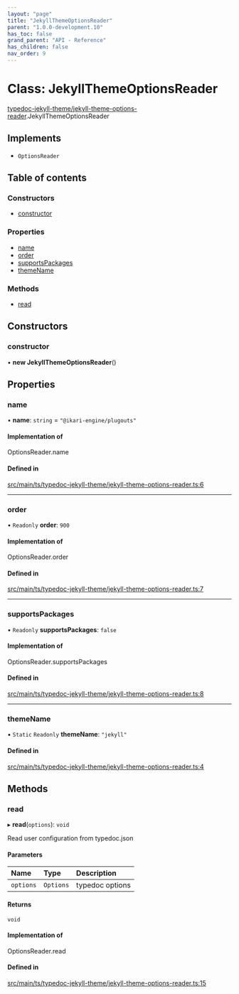 ```yaml
---
layout: "page"
title: "JekyllThemeOptionsReader"
parent: "1.0.0-development.10"
has_toc: false
grand_parent: "API - Reference"
has_children: false
nav_order: 9
---
```


# Class: JekyllThemeOptionsReader

[typedoc-jekyll-theme/jekyll-theme-options-reader](../wiki/typedoc-jekyll-theme.jekyll-theme-options-reader).JekyllThemeOptionsReader

## Implements

- `OptionsReader`

## Table of contents

### Constructors

- [constructor](../wiki/typedoc-jekyll-theme.jekyll-theme-options-reader.JekyllThemeOptionsReader#constructor)

### Properties

- [name](../wiki/typedoc-jekyll-theme.jekyll-theme-options-reader.JekyllThemeOptionsReader#name)
- [order](../wiki/typedoc-jekyll-theme.jekyll-theme-options-reader.JekyllThemeOptionsReader#order)
- [supportsPackages](../wiki/typedoc-jekyll-theme.jekyll-theme-options-reader.JekyllThemeOptionsReader#supportspackages)
- [themeName](../wiki/typedoc-jekyll-theme.jekyll-theme-options-reader.JekyllThemeOptionsReader#themename)

### Methods

- [read](../wiki/typedoc-jekyll-theme.jekyll-theme-options-reader.JekyllThemeOptionsReader#read)

## Constructors

### constructor

• **new JekyllThemeOptionsReader**()

## Properties

### name

• **name**: `string` = `"@ikari-engine/plugouts"`

#### Implementation of

OptionsReader.name

#### Defined in

[src/main/ts/typedoc-jekyll-theme/jekyll-theme-options-reader.ts:6](https://github.com/ikari-engine/plugouts/blob/5deff94/src/main/ts/typedoc-jekyll-theme/jekyll-theme-options-reader.ts#L6)

___

### order

• `Readonly` **order**: ``900``

#### Implementation of

OptionsReader.order

#### Defined in

[src/main/ts/typedoc-jekyll-theme/jekyll-theme-options-reader.ts:7](https://github.com/ikari-engine/plugouts/blob/5deff94/src/main/ts/typedoc-jekyll-theme/jekyll-theme-options-reader.ts#L7)

___

### supportsPackages

• `Readonly` **supportsPackages**: ``false``

#### Implementation of

OptionsReader.supportsPackages

#### Defined in

[src/main/ts/typedoc-jekyll-theme/jekyll-theme-options-reader.ts:8](https://github.com/ikari-engine/plugouts/blob/5deff94/src/main/ts/typedoc-jekyll-theme/jekyll-theme-options-reader.ts#L8)

___

### themeName

▪ `Static` `Readonly` **themeName**: ``"jekyll"``

#### Defined in

[src/main/ts/typedoc-jekyll-theme/jekyll-theme-options-reader.ts:4](https://github.com/ikari-engine/plugouts/blob/5deff94/src/main/ts/typedoc-jekyll-theme/jekyll-theme-options-reader.ts#L4)

## Methods

### read

▸ **read**(`options`): `void`

Read user configuration from typedoc.json

#### Parameters

| Name | Type | Description |
| :------ | :------ | :------ |
| `options` | `Options` | typedoc options |

#### Returns

`void`

#### Implementation of

OptionsReader.read

#### Defined in

[src/main/ts/typedoc-jekyll-theme/jekyll-theme-options-reader.ts:15](https://github.com/ikari-engine/plugouts/blob/5deff94/src/main/ts/typedoc-jekyll-theme/jekyll-theme-options-reader.ts#L15)

